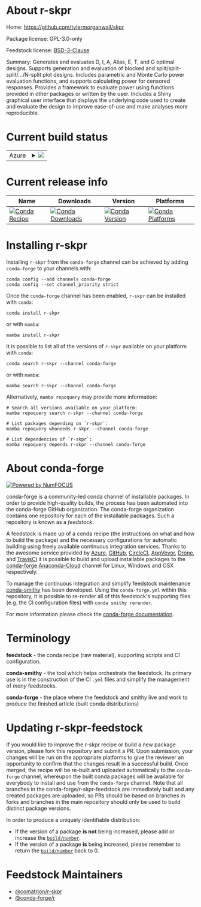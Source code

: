 About r-skpr
============

Home: https://github.com/tylermorganwall/skpr

Package license: GPL-3.0-only

Feedstock license: [BSD-3-Clause](https://github.com/conda-forge/r-skpr-feedstock/blob/main/LICENSE.txt)

Summary: Generates and evaluates D, I, A, Alias, E, T, and G optimal designs. Supports generation and evaluation of blocked and split/split-split/.../N-split plot designs. Includes parametric and Monte Carlo power evaluation functions, and supports calculating power for censored responses. Provides a framework to evaluate power using functions provided in other packages or written by the user. Includes a Shiny graphical user interface that displays the underlying code used to create and evaluate the design to improve ease-of-use and make analyses more reproducible.

Current build status
====================


<table>
    
  <tr>
    <td>Azure</td>
    <td>
      <details>
        <summary>
          <a href="https://dev.azure.com/conda-forge/feedstock-builds/_build/latest?definitionId=9274&branchName=main">
            <img src="https://dev.azure.com/conda-forge/feedstock-builds/_apis/build/status/r-skpr-feedstock?branchName=main">
          </a>
        </summary>
        <table>
          <thead><tr><th>Variant</th><th>Status</th></tr></thead>
          <tbody><tr>
              <td>linux_64_r_base4.1</td>
              <td>
                <a href="https://dev.azure.com/conda-forge/feedstock-builds/_build/latest?definitionId=9274&branchName=main">
                  <img src="https://dev.azure.com/conda-forge/feedstock-builds/_apis/build/status/r-skpr-feedstock?branchName=main&jobName=linux&configuration=linux_64_r_base4.1" alt="variant">
                </a>
              </td>
            </tr><tr>
              <td>linux_64_r_base4.2</td>
              <td>
                <a href="https://dev.azure.com/conda-forge/feedstock-builds/_build/latest?definitionId=9274&branchName=main">
                  <img src="https://dev.azure.com/conda-forge/feedstock-builds/_apis/build/status/r-skpr-feedstock?branchName=main&jobName=linux&configuration=linux_64_r_base4.2" alt="variant">
                </a>
              </td>
            </tr><tr>
              <td>osx_64_r_base4.1</td>
              <td>
                <a href="https://dev.azure.com/conda-forge/feedstock-builds/_build/latest?definitionId=9274&branchName=main">
                  <img src="https://dev.azure.com/conda-forge/feedstock-builds/_apis/build/status/r-skpr-feedstock?branchName=main&jobName=osx&configuration=osx_64_r_base4.1" alt="variant">
                </a>
              </td>
            </tr><tr>
              <td>osx_64_r_base4.2</td>
              <td>
                <a href="https://dev.azure.com/conda-forge/feedstock-builds/_build/latest?definitionId=9274&branchName=main">
                  <img src="https://dev.azure.com/conda-forge/feedstock-builds/_apis/build/status/r-skpr-feedstock?branchName=main&jobName=osx&configuration=osx_64_r_base4.2" alt="variant">
                </a>
              </td>
            </tr><tr>
              <td>win_64</td>
              <td>
                <a href="https://dev.azure.com/conda-forge/feedstock-builds/_build/latest?definitionId=9274&branchName=main">
                  <img src="https://dev.azure.com/conda-forge/feedstock-builds/_apis/build/status/r-skpr-feedstock?branchName=main&jobName=win&configuration=win_64_" alt="variant">
                </a>
              </td>
            </tr>
          </tbody>
        </table>
      </details>
    </td>
  </tr>
</table>

Current release info
====================

| Name | Downloads | Version | Platforms |
| --- | --- | --- | --- |
| [![Conda Recipe](https://img.shields.io/badge/recipe-r--skpr-green.svg)](https://anaconda.org/conda-forge/r-skpr) | [![Conda Downloads](https://img.shields.io/conda/dn/conda-forge/r-skpr.svg)](https://anaconda.org/conda-forge/r-skpr) | [![Conda Version](https://img.shields.io/conda/vn/conda-forge/r-skpr.svg)](https://anaconda.org/conda-forge/r-skpr) | [![Conda Platforms](https://img.shields.io/conda/pn/conda-forge/r-skpr.svg)](https://anaconda.org/conda-forge/r-skpr) |

Installing r-skpr
=================

Installing `r-skpr` from the `conda-forge` channel can be achieved by adding `conda-forge` to your channels with:

```
conda config --add channels conda-forge
conda config --set channel_priority strict
```

Once the `conda-forge` channel has been enabled, `r-skpr` can be installed with `conda`:

```
conda install r-skpr
```

or with `mamba`:

```
mamba install r-skpr
```

It is possible to list all of the versions of `r-skpr` available on your platform with `conda`:

```
conda search r-skpr --channel conda-forge
```

or with `mamba`:

```
mamba search r-skpr --channel conda-forge
```

Alternatively, `mamba repoquery` may provide more information:

```
# Search all versions available on your platform:
mamba repoquery search r-skpr --channel conda-forge

# List packages depending on `r-skpr`:
mamba repoquery whoneeds r-skpr --channel conda-forge

# List dependencies of `r-skpr`:
mamba repoquery depends r-skpr --channel conda-forge
```


About conda-forge
=================

[![Powered by
NumFOCUS](https://img.shields.io/badge/powered%20by-NumFOCUS-orange.svg?style=flat&colorA=E1523D&colorB=007D8A)](https://numfocus.org)

conda-forge is a community-led conda channel of installable packages.
In order to provide high-quality builds, the process has been automated into the
conda-forge GitHub organization. The conda-forge organization contains one repository
for each of the installable packages. Such a repository is known as a *feedstock*.

A feedstock is made up of a conda recipe (the instructions on what and how to build
the package) and the necessary configurations for automatic building using freely
available continuous integration services. Thanks to the awesome service provided by
[Azure](https://azure.microsoft.com/en-us/services/devops/), [GitHub](https://github.com/),
[CircleCI](https://circleci.com/), [AppVeyor](https://www.appveyor.com/),
[Drone](https://cloud.drone.io/welcome), and [TravisCI](https://travis-ci.com/)
it is possible to build and upload installable packages to the
[conda-forge](https://anaconda.org/conda-forge) [Anaconda-Cloud](https://anaconda.org/)
channel for Linux, Windows and OSX respectively.

To manage the continuous integration and simplify feedstock maintenance
[conda-smithy](https://github.com/conda-forge/conda-smithy) has been developed.
Using the ``conda-forge.yml`` within this repository, it is possible to re-render all of
this feedstock's supporting files (e.g. the CI configuration files) with ``conda smithy rerender``.

For more information please check the [conda-forge documentation](https://conda-forge.org/docs/).

Terminology
===========

**feedstock** - the conda recipe (raw material), supporting scripts and CI configuration.

**conda-smithy** - the tool which helps orchestrate the feedstock.
                   Its primary use is in the construction of the CI ``.yml`` files
                   and simplify the management of *many* feedstocks.

**conda-forge** - the place where the feedstock and smithy live and work to
                  produce the finished article (built conda distributions)


Updating r-skpr-feedstock
=========================

If you would like to improve the r-skpr recipe or build a new
package version, please fork this repository and submit a PR. Upon submission,
your changes will be run on the appropriate platforms to give the reviewer an
opportunity to confirm that the changes result in a successful build. Once
merged, the recipe will be re-built and uploaded automatically to the
`conda-forge` channel, whereupon the built conda packages will be available for
everybody to install and use from the `conda-forge` channel.
Note that all branches in the conda-forge/r-skpr-feedstock are
immediately built and any created packages are uploaded, so PRs should be based
on branches in forks and branches in the main repository should only be used to
build distinct package versions.

In order to produce a uniquely identifiable distribution:
 * If the version of a package **is not** being increased, please add or increase
   the [``build/number``](https://docs.conda.io/projects/conda-build/en/latest/resources/define-metadata.html#build-number-and-string).
 * If the version of a package **is** being increased, please remember to return
   the [``build/number``](https://docs.conda.io/projects/conda-build/en/latest/resources/define-metadata.html#build-number-and-string)
   back to 0.

Feedstock Maintainers
=====================

* [@comatrion/r-skpr](https://github.com/comatrion/r-skpr/)
* [@conda-forge/r](https://github.com/conda-forge/r/)


